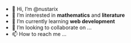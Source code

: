 - 👋 Hi, I’m @nustarix
- 👀 I’m interested in **mathematics** and **literature**
- 🌱 I’m currently learning **web development**
- 💞️ I’m looking to collaborate on ...
- 📫 How to reach me ...
